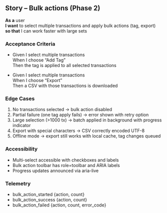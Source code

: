 ## Story – Bulk actions (Phase 2)

**As a** user  
**I want** to select multiple transactions and apply bulk actions (tag, export)  
**so that** I can work faster with large sets

### Acceptance Criteria

- Given I select multiple transactions  
  When I choose “Add Tag”  
  Then the tag is applied to all selected transactions

- Given I select multiple transactions  
  When I choose “Export”  
  Then a CSV with those transactions is downloaded

### Edge Cases

1. No transactions selected → bulk action disabled
2. Partial failure (one tag apply fails) → error shown with retry option
3. Large selection (>1000 tx) → batch applied in background with progress indicator
4. Export with special characters → CSV correctly encoded UTF-8
5. Offline mode → export still works with local cache, tag changes queued

### Accessibility

- Multi-select accessible with checkboxes and labels
- Bulk action toolbar has role=toolbar and ARIA labels
- Progress updates announced via aria-live

### Telemetry

- bulk_action_started {action, count}
- bulk_action_success {action, count}
- bulk_action_failed {action, count, error_code}
